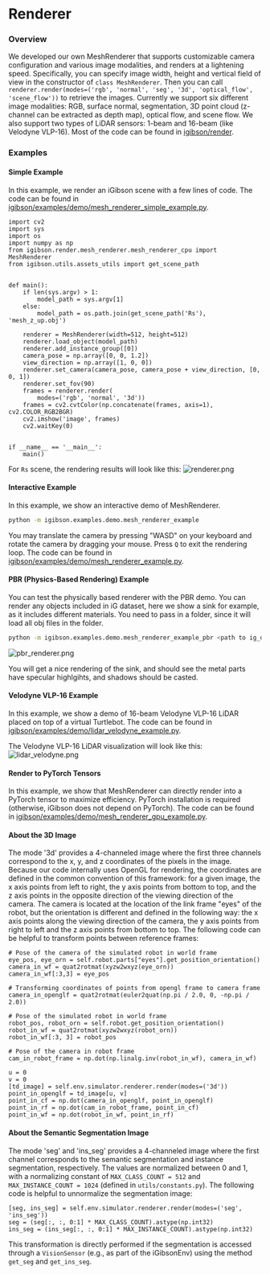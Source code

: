 # Renderer

### Overview

We developed our own MeshRenderer that supports customizable camera configuration and various image modalities, and renders at a lightening speed. Specifically, you can specify image width, height and vertical field of view in the constructor of `class MeshRenderer`. Then you can call `renderer.render(modes=('rgb', 'normal', 'seg', '3d', 'optical_flow', 'scene_flow'))` to retrieve the images. Currently we support six different image modalities: RGB, surface normal, segmentation, 3D point cloud (z-channel can be extracted as depth map), optical flow, and scene flow. We also support two types of LiDAR sensors: 1-beam and 16-beam (like Velodyne VLP-16). Most of the code can be found in [igibson/render](https://github.com/StanfordVL/iGibson/tree/master/igibson/render).

### Examples

#### Simple Example

In this example, we render an iGibson scene with a few lines of code. The code can be found in [igibson/examples/demo/mesh_renderer_simple_example.py](https://github.com/StanfordVL/iGibson/blob/master/igibson/examples/demo/mesh_renderer_simple_example.py).

```
import cv2
import sys
import os
import numpy as np
from igibson.render.mesh_renderer.mesh_renderer_cpu import MeshRenderer
from igibson.utils.assets_utils import get_scene_path


def main():
    if len(sys.argv) > 1:
        model_path = sys.argv[1]
    else:
        model_path = os.path.join(get_scene_path('Rs'), 'mesh_z_up.obj')

    renderer = MeshRenderer(width=512, height=512)
    renderer.load_object(model_path)
    renderer.add_instance_group([0])
    camera_pose = np.array([0, 0, 1.2])
    view_direction = np.array([1, 0, 0])
    renderer.set_camera(camera_pose, camera_pose + view_direction, [0, 0, 1])
    renderer.set_fov(90)
    frames = renderer.render(
        modes=('rgb', 'normal', '3d'))
    frames = cv2.cvtColor(np.concatenate(frames, axis=1), cv2.COLOR_RGB2BGR)
    cv2.imshow('image', frames)
    cv2.waitKey(0)


if __name__ == '__main__':
    main()
```

For `Rs` scene, the rendering results will look like this:
![renderer.png](images/renderer.png)

#### Interactive Example

In this example, we show an interactive demo of MeshRenderer.

```bash
python -m igibson.examples.demo.mesh_renderer_example
```
You may translate the camera by pressing "WASD" on your keyboard and rotate the camera by dragging your mouse. Press `Q` to exit the rendering loop. The code can be found in [igibson/examples/demo/mesh_renderer_example.py](https://github.com/StanfordVL/iGibson/blob/master/igibson/examples/demo/mesh_renderer_example.py).

#### PBR (Physics-Based Rendering) Example

You can test the physically based renderer with the PBR demo. You can render any objects included in iG dataset, here
 we show a sink for example, as it includes different materials. You need to pass in a folder, since it will load all
  obj files in the folder.

```bash
python -m igibson.examples.demo.mesh_renderer_example_pbr <path to ig_dataset>/objects/sink/sink_1/shape/visual
```
![pbr_renderer.png](images/pbr_render.png)

You will get a nice rendering of the sink, and should see the metal parts have specular highlgihts, and shadows
 should be casted. 
 

#### Velodyne VLP-16 Example
In this example, we show a demo of 16-beam Velodyne VLP-16 LiDAR placed on top of a virtual Turtlebot. The code can be found in [igibson/examples/demo/lidar_velodyne_example.py](https://github.com/StanfordVL/iGibson/blob/master/igibson/examples/demo/lidar_velodyne_example.py).

The Velodyne VLP-16 LiDAR visualization will look like this:
![lidar_velodyne.png](images/lidar_velodyne.png)

#### Render to PyTorch Tensors

In this example, we show that MeshRenderer can directly render into a PyTorch tensor to maximize efficiency. PyTorch installation is required (otherwise, iGibson does not depend on PyTorch). The code can be found in [igibson/examples/demo/mesh_renderer_gpu_example.py](https://github.com/StanfordVL/iGibson/blob/master/igibson/examples/demo/mesh_renderer_gpu_example.py).


#### About the 3D Image

The mode '3d' provides a 4-channeled image where the first three channels correspond to the x, y, and z coordinates of the pixels in the image. Because our code internally uses OpenGL for rendering, the coordinates are defined in the common convention of this framework: for a given image, the x axis points from left to right, the y axis points from bottom to top, and the z axis points in the opposite direction of the viewing direction of the camera. The camera is located at the location of the link frame "eyes" of the robot, but the orientation is different and defined in the following way: the x axis points along the viewing direction of the camera, the y axis points from right to left and the z axis points from bottom to top. The following code can be helpful to transform points between reference frames:

```
# Pose of the camera of the simulated robot in world frame
eye_pos, eye_orn = self.robot.parts["eyes"].get_position_orientation()
camera_in_wf = quat2rotmat(xyzw2wxyz(eye_orn))
camera_in_wf[:3,3] = eye_pos

# Transforming coordinates of points from opengl frame to camera frame
camera_in_openglf = quat2rotmat(euler2quat(np.pi / 2.0, 0, -np.pi / 2.0))

# Pose of the simulated robot in world frame
robot_pos, robot_orn = self.robot.get_position_orientation()
robot_in_wf = quat2rotmat(xyzw2wxyz(robot_orn))
robot_in_wf[:3, 3] = robot_pos

# Pose of the camera in robot frame
cam_in_robot_frame = np.dot(np.linalg.inv(robot_in_wf), camera_in_wf)

u = 0
v = 0
[td_image] = self.env.simulator.renderer.render(modes=('3d'))
point_in_openglf = td_image[u, v]
point_in_cf = np.dot(camera_in_openglf, point_in_openglf)
point_in_rf = np.dot(cam_in_robot_frame, point_in_cf)
point_in_wf = np.dot(robot_in_wf, point_in_rf)
```

#### About the Semantic Segmentation Image

The mode 'seg' and 'ins_seg' provides a 4-channeled image where the first channel corresponds to the semantic segmentation and instance segmentation, respectively. The values are normalized between 0 and 1, with a normalizing constant of `MAX_CLASS_COUNT = 512` and `MAX_INSTANCE_COUNT = 1024` (defined in `utils/constants.py`). The following code is helpful to unnormalize the segmentation image:

```
[seg, ins_seg] = self.env.simulator.renderer.render(modes=('seg', 'ins_seg'))
seg = (seg[:, :, 0:1] * MAX_CLASS_COUNT).astype(np.int32)
ins_seg = (ins_seg[:, :, 0:1] * MAX_INSTANCE_COUNT).astype(np.int32)
```

This transformation is directly performed if the segmentation is accessed through a `VisionSensor` (e.g., as part of the iGibsonEnv) using the method `get_seg` and `get_ins_seg`.
